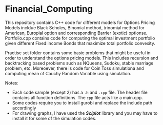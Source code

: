 # Financial_Computing

This repository contains C++ code for different models for Options Pricing
Models incldue Black Scholes, Binomial method, trinomial method for American, Europial option and corresponding Barrier (exotic) optionse.
Portfolio.cpp contains code for computing the optimal investment portfolio given different Fixed income Bonds that maximize total portfolio convexity.

Practise set folder contains some basic problems that might be useful in order to understand the options pricing models. This includes recursion and backtracking based problems such as NQueens, Sudoku, stable marriage problem, etc. Moreoever, there is code for Coin Toss simulationa and computing mean of Cauchy Random Variable using simulation.

Notes:
* Each code sample (except 2) has a `.h` and `.cpp` file. The header file contains all function definitions. The `cpp` file acts like a main.cpp.
* Some codes require you to install gurobi and replace the include path accordingly
* For drawing graphs, I have used the ***Sciplot*** library and you may have to install it for some of the simulation codes.
